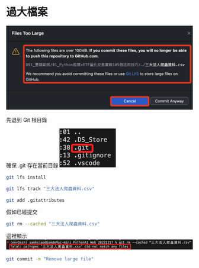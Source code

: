 # 過大檔案

![](images/img_01.png)

先退到 Git 根目錄

確保 .git 存在當前目錄
![](images/img_02.png)

```bash
git lfs install
```

```bash
git lfs track "三大法人爬蟲資料.csv"
```

```bash
git add .gitattributes
```

假如已經提交
```bash
git rm --cached "三大法人爬蟲資料.csv"
```
這裡顯示
![](images/img_03.png)

```bash
git commit -m "Remove large file"
```

